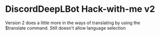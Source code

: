 # DiscordDeepLBot Hack-with-me v2

Version 2 does a little more in the ways of translating by using the $translate command. Still doesn't allow language selection